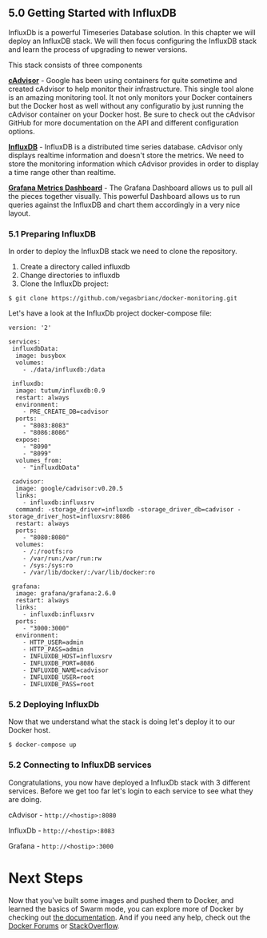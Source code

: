## 5.0 Getting Started with InfluxDB
InfluxDb is a powerful Timeseries Database solution. In this chapter we will deploy an InfluxDB stack. We will then focus configuring the InfluxDB stack and learn the process of upgrading to newer versions.

This stack consists of three components

**[cAdvisor](https://registry.hub.docker.com/u/google/cadvisor/)** - Google has been using containers for quite sometime and created cAdvisor to help monitor their infrastructure. This single tool alone is an amazing monitoring tool. It not only monitors your Docker containers but the Docker host as well without any configuratio by just running the cAdvisor container on your Docker host. Be sure to check out the cAdvisor GitHub for more documentation on the API and different configuration options.

**[InfluxDB](influxdb.com)** - InfluxDB is a distributed time series database. cAdvisor only displays realtime information and doesn't store the metrics. We need to store the monitoring information which cAdvisor provides in order to display a time range other than realtime.

**[Grafana Metrics Dashboard](grafana.org)** - The Grafana Dashboard allows us to pull all the pieces together visually. This powerful Dashboard allows us to run queries against the InfluxDB and chart them accordingly in a very nice layout.


### 5.1 Preparing InfluxDB

In order to deploy the InfluxDB stack we need to clone the repository.

1. Create a directory called influxdb
2. Change directories to influxdb
3. Clone the InfluxDb project:

```
$ git clone https://github.com/vegasbrianc/docker-monitoring.git
```

Let's have a look at the InfluxDb project docker-compose file:

```
version: '2'

services:
 influxdbData:
  image: busybox
  volumes:
    - ./data/influxdb:/data

 influxdb:
  image: tutum/influxdb:0.9
  restart: always
  environment:
    - PRE_CREATE_DB=cadvisor
  ports:
    - "8083:8083"
    - "8086:8086"
  expose:
    - "8090"
    - "8099"
  volumes_from:
    - "influxdbData"

 cadvisor:
  image: google/cadvisor:v0.20.5
  links:
    - influxdb:influxsrv
  command: -storage_driver=influxdb -storage_driver_db=cadvisor -storage_driver_host=influxsrv:8086
  restart: always
  ports:
    - "8080:8080"
  volumes:
    - /:/rootfs:ro
    - /var/run:/var/run:rw
    - /sys:/sys:ro
    - /var/lib/docker/:/var/lib/docker:ro

 grafana:
  image: grafana/grafana:2.6.0
  restart: always
  links:
    - influxdb:influxsrv
  ports:
    - "3000:3000"
  environment:
    - HTTP_USER=admin
    - HTTP_PASS=admin
    - INFLUXDB_HOST=influxsrv
    - INFLUXDB_PORT=8086
    - INFLUXDB_NAME=cadvisor
    - INFLUXDB_USER=root
    - INFLUXDB_PASS=root
```


### 5.2 Deploying InfluxDb
Now that we understand what the stack is doing let's deploy it to our Docker host. 

```
$ docker-compose up
```

### 5.2 Connecting to InfluxDB services
Congratulations, you now have deployed a InfluxDb stack with 3 different services. Before we get too far let's login to each service to see what they are doing.

cAdvisor - `http://<hostip>:8080`

InfluxDb - `http://<hostip>:8083`

Grafana - `http://<hostip>:3000`


# Next Steps
Now that you've built some images and pushed them to Docker, and learned the basics of Swarm mode, you can explore more of Docker by checking out [the documentation](https://docs.docker.com). And if you need any help, check out the [Docker Forums](https://forums.docker.com) or [StackOverflow](https://stackoverflow.com/tags/docker/).
